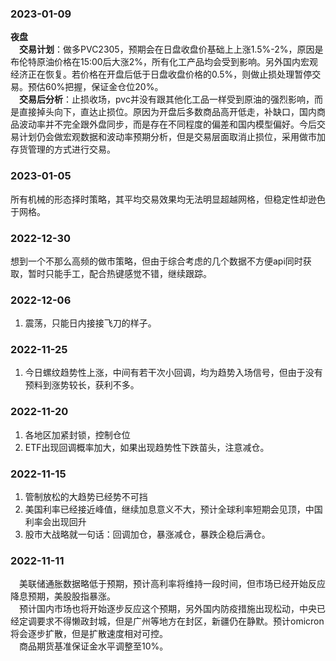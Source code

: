 ### 2023-01-09
**夜盘**  
&emsp;**交易计划**：做多PVC2305，预期会在日盘收盘价基础上上涨1.5%-2%，原因是布伦特原油价格在15:00后大涨2%，所有化工产品均会受到影响。另外国内宏观经济正在恢复。若价格在开盘后低于日盘收盘价格的0.5%，则做止损处理暂停交易。预估60%把握，保证金仓位20%。  
&emsp;**交易后分析**：止损收场，pvc并没有跟其他化工品一样受到原油的强烈影响，而是直接掉头向下，直达止损位。原因为开盘后多数商品高开低走，补缺口，国内商品波动率并不完全跟外盘同步，而是存在不同程度的偏差和国内模型偏好。今后交易计划仍会做宏观数据和波动率预期分析，但是交易层面取消止损位，采用做市加存货管理的方式进行交易。  




### 2023-01-05
所有机械的形态择时策略，其平均交易效果均无法明显超越网格，但稳定性却逊色于网格。


### 2022-12-30
想到一个不那么高频的做市策略，但由于综合考虑的几个数据不方便api同时获取，暂时只能手工，配合热键感觉不错，继续跟踪。  


### 2022-12-06
1. 震荡，只能日内接接飞刀的样子。

### 2022-11-25
1. 今日螺纹趋势性上涨，中间有若干次小回调，均为趋势入场信号，但由于没有预料到涨势较长，获利不多。

### 2022-11-20
1. 各地区加紧封锁，控制仓位
2. ETF出现回调概率加大，如果出现趋势性下跌苗头，注意减仓。

### 2022-11-15
1. 管制放松的大趋势已经势不可挡
2. 美国利率已经接近峰值，继续加息意义不大，预计全球利率短期会见顶，中国利率会出现回升
3. 股市大战略就一句话：回调加仓，暴涨减仓，暴跌企稳后满仓。

### 2022-11-11
&ensp;&ensp;美联储通胀数据略低于预期，预计高利率将维持一段时间，但市场已经开始反应降息预期，美股股指暴涨。  
&ensp;&ensp;预计国内市场也将开始逐步反应这个预期，另外国内防疫措施出现松动，中央已经定调要求不得懒政封城，但是广州等地方在封区，新疆仍在静默。预计omicron将会逐步扩散，但是扩散速度相对可控。  
&ensp;&ensp;商品期货基准保证金水平调整至10%。
  

